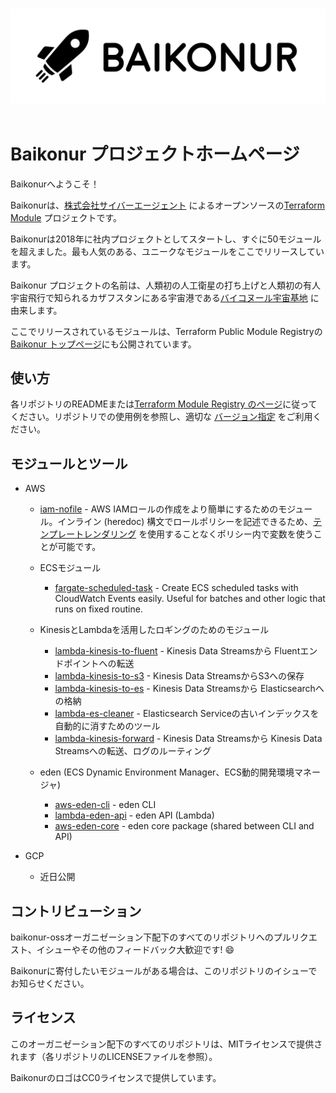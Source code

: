 <p align="center">
  <br>
  <img width="800" src="./images/logo_l_black@4x.png" alt="logo of baikonur/docs repository">
  <br>
  <br>
</p>


# Baikonur プロジェクトホームページ

Baikonurへようこそ！

Baikonurは、[株式会社サイバーエージェント](https://www.cyberagent.co.jp/) によるオープンソースの[Terraform Module](https://www.terraform.io/docs/modules/usage.html) プロジェクトです。

Baikonurは2018年に社内プロジェクトとしてスタートし、すぐに50モジュールを超えました。最も人気のある、ユニークなモジュールをここでリリースしています。

Baikonur プロジェクトの名前は、人類初の人工衛星の打ち上げと人類初の有人宇宙飛行で知られるカザフスタンにある宇宙港である[バイコヌール宇宙基地](https://ja.wikipedia.org/wiki/バイコヌール宇宙基地) に由来します。 <!-- _ -->

ここでリリースされているモジュールは、Terraform Public Module Registryの[Baikonur トップページ](https://registry.terraform.io/modules/baikonur-oss)にも公開されています。

## 使い方
各リポジトリのREADMEまたは[Terraform Module Registry のページ](https://registry.terraform.io/modules/baikonur-oss)に従ってください。リポジトリでの使用例を参照し、適切な [バージョン指定](https://www.terraform.io/docs/configuration/modules.html#module-versions) をご利用ください。

## モジュールとツール

- AWS
  - [iam-nofile](https://github.com/baikonur-oss/terraform-aws-iam-nofile) - AWS IAMロールの作成をより簡単にするためのモジュール。インライン (heredoc) 構文でロールポリシーを記述できるため、[テンプレートレンダリング](https://www.terraform.io/docs/providers/template/d/file.html) を使用することなくポリシー内で変数を使うことが可能です。

  - ECSモジュール
    - [fargate-scheduled-task](https://github.com/baikonur-oss/terraform-aws-fargate-scheduled-task) - Create ECS scheduled tasks with CloudWatch Events easily. Useful for batches and other logic that runs on fixed routine.

  - KinesisとLambdaを活用したロギングのためのモジュール
    - [lambda-kinesis-to-fluent](https://github.com/baikonur-oss/terraform-aws-lambda-kinesis-to-fluent) - Kinesis Data Streamsから Fluentエンドポイントへの転送 <!-- -->
    - [lambda-kinesis-to-s3](https://github.com/baikonur-oss/terraform-aws-lambda-kinesis-to-s3) - Kinesis Data StreamsからS3への保存 <!-- -->
    - [lambda-kinesis-to-es](https://github.com/baikonur-oss/terraform-aws-lambda-kinesis-to-es) - Kinesis Data Streamsから Elasticsearchへの格納 <!-- --> 
    - [lambda-es-cleaner](https://github.com/baikonur-oss/terraform-aws-lambda-es-cleaner) - Elasticsearch Serviceの古いインデックスを自動的に消すためのツール
    - [lambda-kinesis-forward](https://github.com/baikonur-oss/terraform-aws-lambda-kinesis-forward) - Kinesis Data Streamsから Kinesis Data Streamsへの転送、ログのルーティング <!-- -->

  - eden (ECS Dynamic Environment Manager、ECS動的開発環境マネージャ)
    - [aws-eden-cli](https://github.com/baikonur-oss/aws-eden-cli) - eden CLI
    - [lambda-eden-api](https://github.com/baikonur-oss/terraform-aws-lambda-eden-api) - eden API (Lambda)
    - [aws-eden-core](https://github.com/baikonur-oss/aws-eden-core) - eden core package (shared between CLI and API)


- GCP
  - 近日公開


## コントリビューション
baikonur-ossオーガニゼーション下配下のすべてのリポジトリへのプルリクエスト、イシューやその他のフィードバック大歓迎です! :smile: 

Baikonurに寄付したいモジュールがある場合は、このリポジトリのイシューでお知らせください。

<!-- メンターとコントリビューター募集中! -->

## ライセンス

このオーガニゼーション配下のすべてのリポジトリは、MITライセンスで提供されます（各リポジトリのLICENSEファイルを参照）。

BaikonurのロゴはCC0ライセンスで提供しています。
